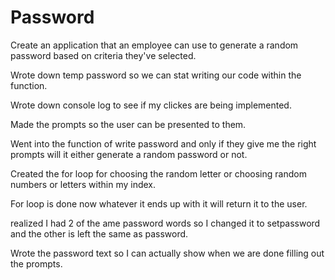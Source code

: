 # Password
Create an application that an employee can use to generate a random password based on criteria they've selected.

Wrote down temp password so we can stat writing our code within the function.

Wrote down console log to see if my clickes are being implemented. 

Made the prompts so the user can be presented to them.

Went into the function of write password and only if they give me the right prompts will it either generate a random password or not.

Created the for loop for choosing the random letter or choosing random numbers or letters within my index.

For loop is done now whatever it ends up with it will return it to the user.

realized I had 2 of the ame password words so I changed it to setpassword and the other is left the same as password.

Wrote the password text so I can actually show when we are done filling out the prompts.

